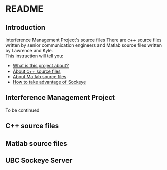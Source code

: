 # README
## Introduction
Interference Management Project's source files
There are c++ source files written by senior communication engineers and Matlab source files written by Lawrence and Kyle.  
This instruction will tell you:
- [What is this project about?](#interference-management-project)
- [About c++ source files](#c++-source-files)
- [About Matlab source files](#matlab-source-files)
- [How to take advantage of Sockeye](#ubc-sockeye-server)
## Interference Management Project
To be continued
## C++ source files

## Matlab source files
## UBC Sockeye Server